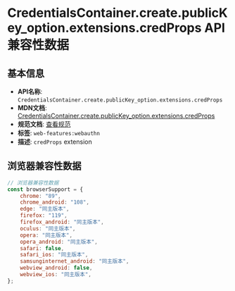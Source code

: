 # CredentialsContainer.create.publicKey_option.extensions.credProps API 兼容性数据

## 基本信息

- **API名称**: `CredentialsContainer.create.publicKey_option.extensions.credProps`
- **MDN文档**: [CredentialsContainer.create.publicKey_option.extensions.credProps](https://developer.mozilla.org/docs/Web/API/Web_Authentication_API/WebAuthn_extensions#credprops)
- **规范文档**: [查看规范](https://w3c.github.io/webauthn/#sctn-authenticator-credential-properties-extension)
- **标签**: `web-features:webauthn`
- **描述**: `credProps` extension

## 浏览器兼容性数据

```javascript
// 浏览器兼容性数据
const browserSupport = {
    chrome: "89",
    chrome_android: "108",
    edge: "同主版本",
    firefox: "119",
    firefox_android: "同主版本",
    oculus: "同主版本",
    opera: "同主版本",
    opera_android: "同主版本",
    safari: false,
    safari_ios: "同主版本",
    samsunginternet_android: "同主版本",
    webview_android: false,
    webview_ios: "同主版本",
};

```

